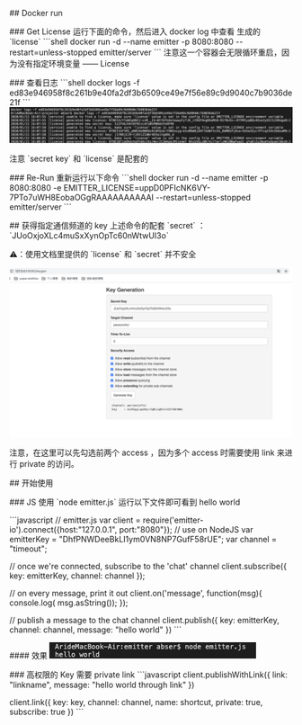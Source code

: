 \## Docker run

\### Get License
运行下面的命令，然后进入 docker log 中查看 生成的 \`license\`
\`\`\`shell
docker run -d --name emitter -p 8080:8080 --restart=unless-stopped emitter/server
\`\`\`
注意这一个容器会无限循环重启，因为没有指定环境变量 —— License

\### 查看日志
\`\`\`shell
docker logs -f ed83e946958f8c261b9e40fa2df3b6509ce49e7f56e89c9d9040c7b9036de21f
\`\`\`
![image.png](assert/1578759820655-c8ba48cd-a746-449a-a2b9-847fee207f56.png)

注意 \`secret key\` 和 \`license\` 是配套的

\### Re-Run
重新运行以下命令
\`\`\`shell
docker run -d --name emitter -p 8080:8080 -e EMITTER\_LICENSE=uppD0PFIcNK6VY-7PTo7uWH8EobaOGgRAAAAAAAAAAI --restart=unless-stopped emitter/server
\`\`\`

\## 获得指定通信频道的 key
上述命令的配套 \`secret\` ：\`JUoOxjoXLc4muSxXynOpTc60nWtwUI3o\`

⚠️：使用文档里提供的 \`license\` 和 \`secret\` 并不安全

![image.png](assert/1578760434542-759063b5-6806-41a7-a36e-aa45b55958f6.png)

注意，在这里可以先勾选前两个 access ，因为多个 access 时需要使用 link 来进行 private 的访问。

\## 开始使用

\### JS
使用 \`node emitter.js\` 运行以下文件即可看到 hello world

\`\`\`javascript
// emitter.js
var client = require('emitter-io').connect({host:"127.0.0.1", port:"8080"});
// use on NodeJS
var emitterKey = "DhfPNWDeeBkLI1ym0VN8NP7GufF58rUE";
var channel = "timeout";

// once we're connected, subscribe to the 'chat' channel
client.subscribe({
 key: emitterKey,
 channel: channel
});

// on every message, print it out
client.on('message', function(msg){
 console.log( msg.asString());
});

// publish a message to the chat channel
client.publish({
 key: emitterKey,
 channel: channel,
 message: "hello world"
})
\`\`\`

\#### 效果
![image.png](assert/1578846354604-9d440e77-3bf5-4569-9588-e0eb5141f553.png)

\### 高权限的 Key 需要 private link
\`\`\`javascript
client.publishWithLink({
 link: "linkname",
 message: "hello world through link"
})

client.link({
 key: key,
 channel: channel,
 name: shortcut,
 private: true,
 subscribe: true
})
\`\`\`